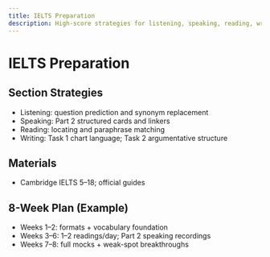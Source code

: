 ```yaml
---
title: IELTS Preparation
description: High-score strategies for listening, speaking, reading, writing, and an 8-week plan.
---
```


# IELTS Preparation

## Section Strategies

- Listening: question prediction and synonym replacement
- Speaking: Part 2 structured cards and linkers
- Reading: locating and paraphrase matching
- Writing: Task 1 chart language; Task 2 argumentative structure

## Materials

- Cambridge IELTS 5–18; official guides

## 8-Week Plan (Example)

- Weeks 1–2: formats + vocabulary foundation
- Weeks 3–6: 1–2 readings/day; Part 2 speaking recordings
- Weeks 7–8: full mocks + weak-spot breakthroughs


